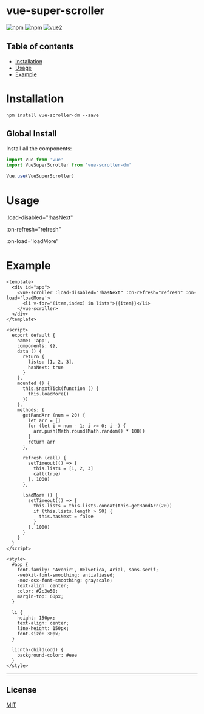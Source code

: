 # vue-super-scroller

[![npm](https://img.shields.io/npm/v/vue-super-scroller.svg) ![npm](https://img.shields.io/npm/dm/vue-super-scroller.svg)](https://www.npmjs.com/package/vue-super-scroller)
[![vue2](https://img.shields.io/badge/vue-2.x-brightgreen.svg)](https://vuejs.org/)

## Table of contents

- [Installation](#installation)
- [Usage](#usage)
- [Example](#example)

# Installation

```
npm install vue-scroller-dm --save
```

## Global Install

Install all the components:

```javascript
import Vue from 'vue'
import VueSuperScroller from 'vue-scroller-dm'

Vue.use(VueSuperScroller)
```

# Usage

:load-disabled="!hasNext"

:on-refresh="refresh"

:on-load='loadMore'

# Example

```
<template>
  <div id="app">
    <vue-scroller :load-disabled="!hasNext" :on-refresh="refresh" :on-load='loadMore'>
      <li v-for="(item,index) in lists">{{item}}</li>
    </vue-scroller>
  </div>
</template>

<script>
  export default {
    name: 'app',
    components: {},
    data () {
      return {
        lists: [1, 2, 3],
        hasNext: true
      }
    },
    mounted () {
      this.$nextTick(function () {
        this.loadMore()
      })
    },
    methods: {
      getRandArr (num = 20) {
        let arr = []
        for (let i = num - 1; i >= 0; i--) {
          arr.push(Math.round(Math.random() * 100))
        }
        return arr
      },

      refresh (call) {
        setTimeout(() => {
          this.lists = [1, 2, 3]
          call(true)
        }, 1000)
      },

      loadMore () {
        setTimeout(() => {
          this.lists = this.lists.concat(this.getRandArr(20))
          if (this.lists.length > 50) {
            this.hasNext = false
          }
        }, 1000)
      }
    }
  }
</script>

<style>
  #app {
    font-family: 'Avenir', Helvetica, Arial, sans-serif;
    -webkit-font-smoothing: antialiased;
    -moz-osx-font-smoothing: grayscale;
    text-align: center;
    color: #2c3e50;
    margin-top: 60px;
  }

  li {
    height: 150px;
    text-align: center;
    line-height: 150px;
    font-size: 30px;
  }

  li:nth-child(odd) {
    background-color: #eee
  }
</style>
```

---

## License

[MIT](http://opensource.org/licenses/MIT)
